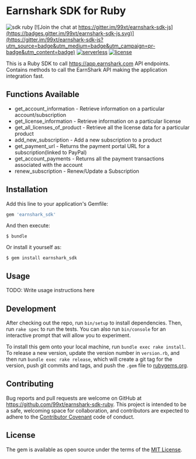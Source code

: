 # Earnshark SDK for Ruby
![sdk ruby](https://img.shields.io/badge/sdk-Ruby-ff69b4.svg)
[![Join the chat at https://gitter.im/99xt/earnshark-sdk-js](https://badges.gitter.im/99xt/earnshark-sdk-js.svg)](https://gitter.im/99xt/earnshark-sdk-js?utm_source=badge&utm_medium=badge&utm_campaign=pr-badge&utm_content=badge)
[![serverless](http://public.serverless.com/badges/v3.svg)](http://www.serverless.com)
[![license](https://img.shields.io/npm/l/earnshark-sdk.svg)](https://www.npmjs.com/package/earnshark-sdk)

This is a Ruby SDK to call https://app.earnshark.com API endpoints. Contains methods to call the EarnShark API making the application integration fast.

## Functions Available 

* get_account_information - Retrieve information on a particular account/subscription
* get_license_information - Retrieve information on a particular license
* get_all_licenses_of_product - Retrieve all the license data for a particular product
* add_new_subscription - Add a new subscription to a product
* get_payment_url - Returns the payment portal URL for a subscription(linked to PayPal)
* get_account_payments - Returns all the payment transactions associated with the account
* renew_subscription - Renew/Update a Subscription

## Installation

Add this line to your application's Gemfile:

```ruby
gem 'earnshark_sdk'
```

And then execute:

    $ bundle

Or install it yourself as:

    $ gem install earnshark_sdk
    

## Usage

TODO: Write usage instructions here

## Development

After checking out the repo, run `bin/setup` to install dependencies. Then, run `rake spec` to run the tests. You can also run `bin/console` for an interactive prompt that will allow you to experiment.

To install this gem onto your local machine, run `bundle exec rake install`. To release a new version, update the version number in `version.rb`, and then run `bundle exec rake release`, which will create a git tag for the version, push git commits and tags, and push the `.gem` file to [rubygems.org](https://rubygems.org).

## Contributing

Bug reports and pull requests are welcome on GitHub at  https://github.com/99xt/earnshark-sdk-ruby. This project is intended to be a safe, welcoming space for collaboration, and contributors are expected to adhere to the [Contributor Covenant](http://contributor-covenant.org) code of conduct.

## License

The gem is available as open source under the terms of the [MIT License](http://opensource.org/licenses/MIT).

